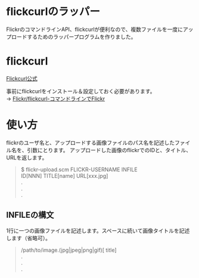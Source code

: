 # flickcurlのラッパー

FlickrのコマンドラインAPI、flickcurlが便利なので、複数ファイルを一度にアップロードするためのラッパープログラムを作りました。

# flickcurl
[Flickcurl公式](http://librdf.org/flickcurl/)

事前にflickcurlをインストール＆設定しておく必要があります。  
→ [Flickr/flickcurl-コマンドラインでFlickr](https://www20.atwiki.jp/kobapan/pages/332.html#id_53b77e44)

# 使い方
flickrのユーザ名と、アップロードする画像ファイルのパス名を記述したファイル名を、引数にとります。
アップロードした画像のflickrでのIDと、タイトル、URLを返します。 
> $ flickr-upload.scm FLICKR-USERNAME INFILE  
> ID[NNN] TITLE[name] URL[xxx.jpg]  
> .  
> .  
> .  

## INFILEの構文
1行に一つの画像ファイルを記述します。スペースに続いて画像タイトルを記述します（省略可）。 
> /path/to/image.(jpg|jpeg|png|gif)[ title]  
> .  
> .  
> .

